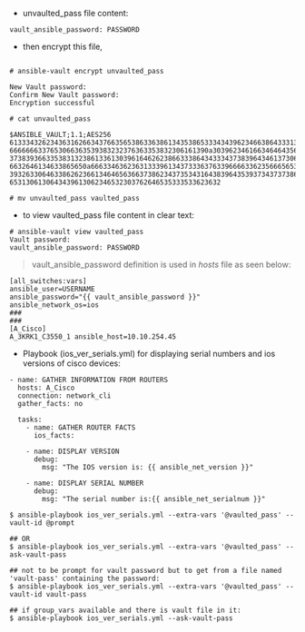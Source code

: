 
* unvaulted_pass file content:
```
vault_ansible_password: PASSWORD
```

* then encrypt this file, 
```Shell

# ansible-vault encrypt unvaulted_pass 

New Vault password: 
Confirm New Vault password: 
Encryption successful

# cat unvaulted_pass 

$ANSIBLE_VAULT;1.1;AES256
61333432623436316266343766356538633638613435386533343439623466386433313564393137
6666666337653066363539383232376363353832306161390a303962346166346464356565633163
37383936633538313238613361303961646262386633386434333437383964346137306564393566
6632646134633865650a666334636236313339613437333637633966663362356665653737363865
39326330646338626236613464656366373862343735343164383964353937343737386464396630
6531306130643439613062346532303762646535333533623632

# mv unvaulted_pass vaulted_pass
```

* to view vaulted_pass file content in clear text:

```Shell
# ansible-vault view vaulted_pass 
Vault password: 
vault_ansible_password: PASSWORD

```

> vault_ansible_password definition is used in _hosts_ file as seen below:
```
[all_switches:vars]
ansible_user=USERNAME
ansible_password="{{ vault_ansible_password }}"
ansible_network_os=ios
###
###
[A_Cisco]
A_3KRK1_C3550_1 ansible_host=10.10.254.45
```

* Playbook (ios_ver_serials.yml) for displaying serial numbers and ios versions of cisco devices:


```
- name: GATHER INFORMATION FROM ROUTERS
  hosts: A_Cisco
  connection: network_cli
  gather_facts: no

  tasks:
    - name: GATHER ROUTER FACTS
      ios_facts:

    - name: DISPLAY VERSION
      debug:
        msg: "The IOS version is: {{ ansible_net_version }}"

    - name: DISPLAY SERIAL NUMBER
      debug:
        msg: "The serial number is:{{ ansible_net_serialnum }}"
```

```Shell
$ ansible-playbook ios_ver_serials.yml --extra-vars '@vaulted_pass' --vault-id @prompt

## OR
$ ansible-playbook ios_ver_serials.yml --extra-vars '@vaulted_pass' --ask-vault-pass

## not to be prompt for vault password but to get from a file named 'vault-pass' containing the password:
$ ansible-playbook ios_ver_serials.yml --extra-vars '@vaulted_pass' --vault-id vault-pass

## if group_vars available and there is vault file in it:
$ ansible-playbook ios_ver_serials.yml --ask-vault-pass

```